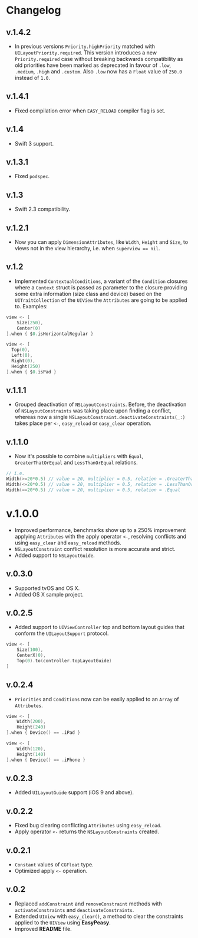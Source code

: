 # Changelog

## v.1.4.2

* In previous versions `Priority.highPriority` matched with `UILayoutPriority.required`. This
version introduces a new `Priority.required` case without breaking backwards compatibility as
old priorities have been marked as deprecated in favour of `.low`, `.medium`, `.high` and
`.custom`. Also `.low` now has a `Float` value of `250.0` instead of `1.0`.

## v.1.4.1

* Fixed compilation error when `EASY_RELOAD` compiler flag is set.

## v.1.4

* Swift 3 support.

## v.1.3.1

* Fixed `podspec`.

## v.1.3

* Swift 2.3 compatibility.

## v.1.2.1

* Now you can apply `DimensionAttributes`, like `Width`, `Height` and `Size`,
to views not in the view hierarchy, i.e. when `superview == nil`.

## v.1.2

* Implemented `ContextualConditions`, a variant of the `Condition` closures
where a `Context` struct is passed as parameter to the closure providing some
extra information (size class and device) based on the `UITraitCollection`
of the `UIView` the `Attributes` are going to be applied to. Examples:

```swift
view <- [
	Size(250),
	Center(0)
].when { $0.isHorizontalRegular }
```

```swift
view <- [
  Top(0),
  Left(0),
  Right(0),
  Height(250)
].when { $0.isPad }
```

## v.1.1.1

* Grouped deactivation of `NSLayoutConstraints`. Before, the deactivation of `NSLayoutConstraints` was taking place upon finding
a conflict, whereas now a single `NSLayoutConstraint.deactivateConstraints(_:)` takes place per `<-`, `easy_reload` or  `easy_clear`
operation.

## v.1.1.0

* Now it's possible to combine `multipliers` with `Equal`, `GreaterThatOrEqual`
and `LessThanOrEqual` relations.

```swift
// i.e.
Width(>=20*0.5) // value = 20, multiplier = 0.5, relation = .GreaterThanOrEqual
Width(<=20*0.5) // value = 20, multiplier = 0.5, relation = .LessThanOrEqual
Width(==20*0.5) // value = 20, multiplier = 0.5, relation = .Equal
```

# v.1.0.0

* Improved performance, benchmarks show up to a 250% improvement applying `Attributes` with the apply operator `<-`, resolving
conflicts and using `easy_clear` and `easy_reload` methods.
* `NSLayoutConstraint` conflict resolution is more accurate and strict.
* Added support to `NSLayoutGuide`.

## v.0.3.0

* Supported tvOS and OS X.
* Added OS X sample project.

## v.0.2.5

* Added support to `UIViewController` top and bottom layout guides that conform
the `UILayoutSupport` protocol.

```swift
view <- [
	Size(100),
	CenterX(0),
	Top(0).to(controller.topLayoutGuide)
]
```

## v.0.2.4

* `Priorities` and `Conditions` now can be easily applied to an `Array` of `Attributes`.

```swift
view <- [
	Width(200),
	Height(240)
].when { Device() == .iPad }

view <- [
	Width(120),
	Height(140)
].when { Device() == .iPhone }
```

## v.0.2.3

* Added `UILayoutGuide` support (iOS 9 and above).

## v.0.2.2

* Fixed bug clearing conflicting `Attributes` using `easy_reload`.
* Apply operator `<-` returns the `NSLayoutConstraints` created.

## v.0.2.1

* `Constant` values of `CGFloat` type.
* Optimized apply `<-` operation.

## v.0.2

* Replaced `addConstraint` and `removeConstraint` methods with `activateConstraints`
and `deactivateConstraints`.
* Extended `UIView` with `easy_clear()`, a method to clear the constraints applied
to the `UIView` using **EasyPeasy**.
* Improved **README** file.
